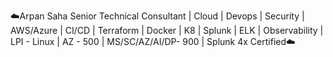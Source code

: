 
☁️Arpan Saha
Senior Technical Consultant | Cloud | Devops | Security | AWS/Azure | CI/CD | Terraform | Docker | K8 | Splunk | ELK | Observability | LPI - Linux | AZ - 500 | MS/SC/AZ/AI/DP- 900 | Splunk 4x Certified☁️

<!---
asahaccn/asahaccn is a ✨ special ✨ repository because its `README.md` (this file) appears on your GitHub profile.
You can click the Preview link to take a look at your changes.
--->
